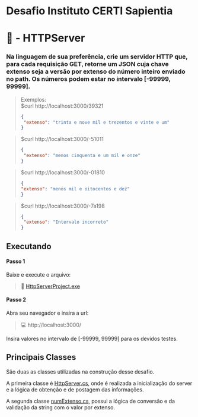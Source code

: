 #  Desafio Instituto CERTI Sapientia
# :page_with_curl: - HTTPServer

### Na linguagem de sua preferência, crie um servidor HTTP que, para cada requisição GET, retorne um JSON cuja chave extenso seja a versão por extenso do número inteiro enviado no path. Os números podem estar no intervalo [-99999, 99999].

>Exemplos:                          
> $curl http://localhost:3000/39321
>```json
>{
>  "extenso": "trinta e nove mil e trezentos e vinte e um"
>}

> $curl http://localhost:3000/-51011
>```json
>{
>  "extenso": "menos cinquenta e um mil e onze"
>}

> $curl http://localhost:3000/-01810
>```json
>{
> "extenso": "menos mil e oitocentos e dez"
>}

> $curl http://localhost:3000/-7a198
>```json
>{
>  "extenso": "Intervalo incorreto"
>}

## Executando

#### Passo 1
Baixe e execute o arquivo:
>:open_file_folder: [HttpServerProject.exe](https://github.com/Guithublherme/HTTPServer/blob/24_07_2021_CriandoProjetoHTTPServer/HttpServerProject/HttpServerProject/bin/Debug/netcoreapp3.1/HttpServerProject.exe)

#### Passo 2
Abra seu navegador e insira a url:
>:computer: http://localhost:3000/

Insira valores no intervalo de [-99999, 99999] para os devidos testes. 

## Principais Classes

São duas as classes utilizadas na construção desse desafio.

A primeira classe é [HttpServer.cs](https://github.com/Guithublherme/HTTPServer/blob/24_07_2021_CriandoProjetoHTTPServer/HttpServerProject/HttpServerProject/HttpServer.cs), onde é realizada a inicialização do server e a lógica de obtenção e de postagem das informações.

A segunda classe [numExtenso.cs](https://github.com/Guithublherme/HTTPServer/blob/24_07_2021_CriandoProjetoHTTPServer/HttpServerProject/HttpServerProject/numExtenso.cs), possui a lógica de conversão e da validação da string com o valor por extenso.

